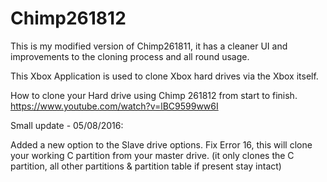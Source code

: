 # Chimp261812
This is my modified version of Chimp261811, it has a cleaner UI and improvements to the cloning process and all round usage.

This Xbox Application is used to clone Xbox hard drives via the Xbox itself.

How to clone your Hard drive using Chimp 261812 from start to finish.
https://www.youtube.com/watch?v=lBC9599ww6I


Small update - 05/08/2016:

Added a new option to the Slave drive options.
Fix Error 16, this will clone your working C partition from your master drive.
(it only clones the C partition, all other partitions & partition table if present stay intact)